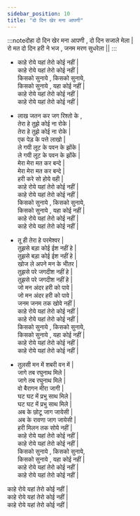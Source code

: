 ```yaml
---
sidebar_position: 10
title: "दो दिन खेर मना आपणी"
---
```


:::noteदोहा दो दिन खेर मना आपणी , दो दिन सजाले मेला | <br/>
रो मत दो दिन हरी ने भज , जनम मरण सुधरेला ||  :::

- काहे रोये यहां तेरो कोई नहीं |<br/>
काहे रोये यहां तेरो कोई नहीं |<br/>
किसको सुनाये , किसको सुनाये,<br/>
किसको सुनाये , यहा कोई नहीं |<br/>
काहे रोये यहां तेरो कोई नहीं |<br/>
काहे रोये यहां तेरो कोई नहीं |

- लाख जतन कर जग रिश्तो के ,<br/>
तेरा हे तुझे कोई ना रोके |<br/>
तेरा हे तुझे कोई ना रोके |<br/>
एक पेड़ के पत्ते लाखो |<br/>
ले गयी लूट के पवन के झोंके |<br/>
ले गयी लूट के पवन के झोंके |<br/>
मेरा मेरा मत कर बन्दे |<br/>
मेरा मेरा मत कर बन्दे |<br/>
हरी करे सो होये वही |<br/>
काहे रोये यहां तेरो कोई नहीं |<br/>
काहे रोये यहां तेरो कोई नहीं |<br/>
किसको सुनाये , किसको सुनाये,<br/>
किसको सुनाये , यहा कोई नहीं |<br/>
काहे रोये यहां तेरो कोई नहीं |<br/>
काहे रोये यहां तेरो कोई नहीं |

- तू ही तेरा हे परमेश्वर |<br/>
तुझसे बड़ा कोई ईश नहीं हे |<br/>
तुझसे बड़ा कोई ईश नहीं हे |<br/>
खोज ले अपने मन के भीतर |<br/>
तुझसे परे जगदीश नहीं हे |<br/>
तुझसे परे जगदीश नहीं हे |<br/>
जो मन अंदर हरी को पावे |<br/>
जो मन अंदर हरी को पावे |<br/>
जनम जनम तक खोवे नहीं |<br/>
काहे रोये यहां तेरो कोई नहीं |<br/>
काहे रोये यहां तेरो कोई नहीं |<br/>
किसको सुनाये , किसको सुनाये,<br/>
किसको सुनाये , यहा कोई नहीं |<br/>
काहे रोये यहां तेरो कोई नहीं |<br/>
काहे रोये यहां तेरो कोई नहीं |<br/>

- तुलसी मन में शबरी वन में |<br/>
जागे तब रघुनाथ मिले |<br/>
जागे तब रघुनाथ मिले |<br/>
वो बैरागन मीरा जागी |<br/>
घट घट में प्रभु साथ मिले |<br/>
घट घट में प्रभु साथ मिले |<br/>
अब के छोटू जाग जायेसी |<br/>
अब के रावणा जाग जायेसी |<br/>
हरी मिलन तक सोये नहीं |<br/>
काहे रोये यहां तेरो कोई नहीं |<br/>
काहे रोये यहां तेरो कोई नहीं |<br/>
किसको सुनाये , किसको सुनाये,<br/>
किसको सुनाये , यहा कोई नहीं |<br/>
काहे रोये यहां तेरो कोई नहीं |<br/>
काहे रोये यहां तेरो कोई नहीं |<br/>

काहे रोये यहां तेरो कोई नहीं |<br/>
काहे रोये यहां तेरो कोई नहीं |<br/>
काहे रोये यहां तेरो कोई नहीं |

